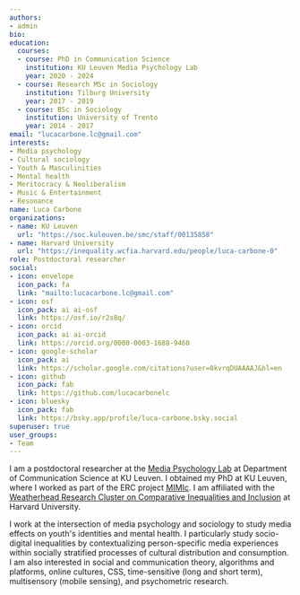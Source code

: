 ```yaml
---
authors:
- admin
bio: 
education:
  courses:
  - course: PhD in Communication Science
    institution: KU Leuven Media Psychology Lab
    year: 2020 - 2024
  - course: Research MSc in Sociology
    institution: Tilburg University
    year: 2017 - 2019
  - course: BSc in Sociology
    institution: University of Trento
    year: 2014 - 2017
email: "lucacarbone.lc@gmail.com"
interests:
- Media psychology
- Cultural sociology
- Youth & Masculinities
- Mental health
- Meritocracy & Neoliberalism
- Music & Entertainment
- Resonance
name: Luca Carbone
organizations:
- name: KU Leuven
  url: "https://soc.kuleuven.be/smc/staff/00135858"
- name: Harvard University
  url: "https://inequality.wcfia.harvard.edu/people/luca-carbone-0"
role: Postdoctoral researcher
social:
- icon: envelope
  icon_pack: fa
  link: "mailto:lucacarbone.lc@gmail.com"
- icon: osf
  icon_pack: ai ai-osf
  link: https://osf.io/r2s8q/
- icon: orcid
  icon_pack: ai ai-orcid
  link: https://orcid.org/0000-0003-1688-9468
- icon: google-scholar
  icon_pack: ai
  link: https://scholar.google.com/citations?user=0kvrqDUAAAAJ&hl=en
- icon: github
  icon_pack: fab
  link: https://github.com/lucacarbonelc
- icon: bluesky
  icon_pack: fab
  link: https://bsky.app/profile/luca-carbone.bsky.social
superuser: true
user_groups:
- Team
---
```


I am a postdoctoral researcher at the [Media Psychology Lab](https://soc.kuleuven.be/smc) at Department of Communication Science at KU Leuven. I obtained my PhD at KU Leuven, where I worked as part of the ERC project [MIMIc](https://www.projectmimic.eu). I am affiliated with the [Weatherhead Research Cluster on Comparative Inequalities and Inclusion](https://inequality.wcfia.harvard.edu/people/luca-carbone-0) at Harvard University.

I work at the intersection of media psychology and sociology to study media effects on youth's identities and mental health. I particularly study socio-digital inequalities by contextualizing person-specific media experiences within socially stratified processes of cultural distribution and consumption. I am also interested in social and communication theory, algorithms and platforms, online cultures, CSS, time-sensitive (long and short term), multisensory (mobile sensing), and psychometric research.